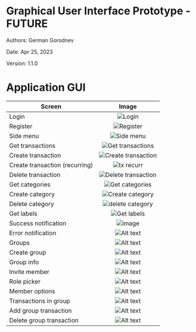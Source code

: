 # Graphical User Interface Prototype  - FUTURE

Authors: German Gorodnev

Date: Apr 25, 2023

Version: 1.1.0

<!-- \<Report here the GUI that you propose for EZWallet in FUTURE form, as proposed by the team. You are free to organize it as you prefer. A suggested presentation matches the Use cases and scenarios defined in the Requirement document. The GUI can be shown as a sequence of graphical files (jpg, png)  > -->

# Application GUI

| Screen | Image |
| ----------------- |:-----------:|
| Login | ![Login](images/Login.jpg) |
| Register | ![Register](images/Register.jpg) |
| Side menu | ![Side menu](images/Side%20menu%20-%20opened.jpg) |
| Get transactions | ![Get transactions](images/Transactions%20screen.jpg) |
| Create transaction | ![Create transaction](images/New%20transaction.jpg) |
| Create transaction (recurring) | ![tx recurr](images/New%20transaction%20with%20recurrency.jpg) |
| Delete transaction | ![Delete transaction](images/Transactions%20screen%20-%20delete.jpg) |
| Get categories | ![Get categories](images/Categories%20list.jpg) |
| Create category | ![Create category](images/Create%20category.jpg) |
| Delete category | ![delete category](images/Delete%20category.jpg) |
| Get labels | ![Get labels](images/Labels%20report.jpg) |
| Success notification | ![image](images/Generic%20success.jpg) |
| Error notification | ![Alt text](images/Generic%20error.jpg) |
| Groups | ![Alt text](images/Groups.jpg) |
| Create group | ![Alt text](images/New%20group.jpg) |
| Group info | ![Alt text](images/Group%20info.jpg) |
| Invite member | ![Alt text](images/Invite.jpg) |
| Role picker | ![Alt text](images/Role.jpg) |
| Member options | ![Alt text](images/Group%20member.jpg) |
| Transactions in group | ![Alt text](images/Transactions%20in%20group.jpg) |
| Add group transaction | ![Alt text](images/Transactions%20in%20group.%20add.jpg) |
| Delete group transaction | ![Alt text](images/Transactions%20in%20group.%20delete.jpg) |
